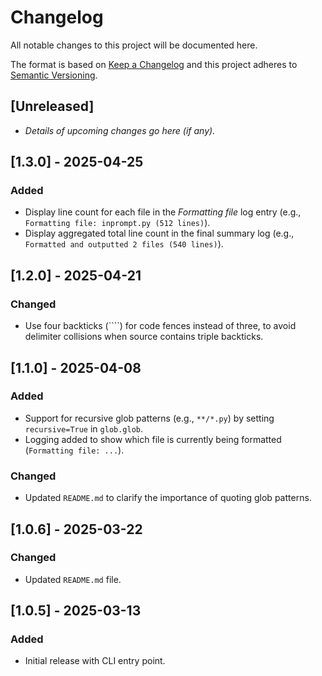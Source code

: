 # Changelog

All notable changes to this project will be documented here.

The format is based on [Keep a Changelog](https://keepachangelog.com/)
and this project adheres to [Semantic Versioning](https://semver.org/).

## [Unreleased]

- _Details of upcoming changes go here (if any)._

## [1.3.0] - 2025-04-25

### Added

- Display line count for each file in the *Formatting file* log entry
  (e.g., `Formatting file: inprompt.py (512 lines)`).
- Display aggregated total line count in the final summary log
  (e.g., `Formatted and outputted 2 files (540 lines)`).

## [1.2.0] - 2025-04-21

### Changed

- Use four backticks (````) for code fences instead of three, to avoid delimiter collisions when source contains triple backticks.

## [1.1.0] - 2025-04-08

### Added

- Support for recursive glob patterns (e.g., `**/*.py`) by setting `recursive=True` in
  `glob.glob`.
- Logging added to show which file is currently being formatted (`Formatting file:
  ...`).

### Changed

- Updated `README.md` to clarify the importance of quoting glob patterns.

## [1.0.6] - 2025-03-22

### Changed

- Updated `README.md` file.

## [1.0.5] - 2025-03-13

### Added

- Initial release with CLI entry point.
